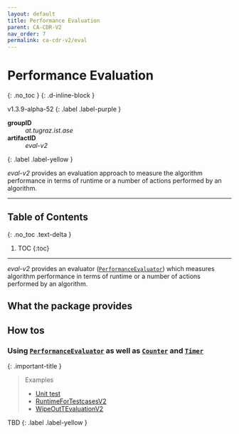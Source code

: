 ```yaml
---
layout: default
title: Performance Evaluation
parent: CA-CDR-V2
nav_order: 7
permalink: ca-cdr-v2/eval
---
```


# Performance Evaluation
{: .no_toc }
{: .d-inline-block }

<span style = "text-transform: lowercase">v1.3.9-alpha-52</span>
{: .label .label-purple }

<dl style="width:400px;">
    <dt><strong>groupID</strong></dt>
    <dd style = "text-transform: lowercase"><em>at.tugraz.ist.ase</em></dd>
    <dt><strong>artifactID</strong></dt>
    <dd style = "text-transform: lowercase"><em>eval-v2</em></dd>
</dl>{: .label .label-yellow }

_eval-v2_ provides an evaluation approach to measure the algorithm performance in terms of runtime or a number of actions performed by an algorithm.

---

## Table of Contents
{: .no_toc .text-delta }

1. TOC
{:toc}

---

_eval-v2_ provides an evaluator ([`PerformanceEvaluator`]) which measures algorithm performance in terms of runtime or a number of actions performed by an algorithm.

## What the package provides



## How tos

### Using [`PerformanceEvaluator`] as well as [`Counter`] and [`Timer`]

{: .important-title }
> Examples
>
> -	[Unit test](https://github.comhttps/github.com/manleviet/CA-CDR-V2/tree/main/eval-package/src/test/java/at/tugraz/ist/ase/eval)
> -	[RuntimeForTestcasesV2](https://github.com/AIG-ist-tugraz/WipeOutR/blob/main/src/main/java/at/tugraz/ist/ase/wipeoutr/app/eval/RuntimeForTestcasesV2.java)
> -	[WipeOutTEvaluationV2](https://github.com/AIG-ist-tugraz/WipeOutR/blob/main/src/main/java/at/tugraz/ist/ase/wipeoutr/app/eval/WipeOutRTEvaluationV2.java)


TBD
{: .label .label-yellow }

<!-- Links -->
[`PerformanceEvaluator`]: https://github.com/manleviet/CA-CDR-V2/blob/third_release/eval-package/src/main/java/at/tugraz/ist/ase/eval/PerformanceEvaluator.java
[`Counter`]: https://github.com/manleviet/CA-CDR-V2/blob/third_release/eval-package/src/main/java/at/tugraz/ist/ase/eval/Counter.java
[`Timer`]: https://github.com/manleviet/CA-CDR-V2/blob/third_release/eval-package/src/main/java/at/tugraz/ist/ase/eval/Timer.java